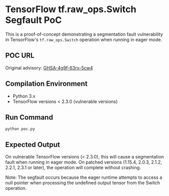 # TensorFlow tf.raw_ops.Switch Segfault PoC

This is a proof-of-concept demonstrating a segmentation fault vulnerability in TensorFlow's `tf.raw_ops.Switch` operation when running in eager mode.

## POC URL
Original advisory: [GHSA-4g9f-63rx-5cw4](https://github.com/tensorflow/tensorflow/security/advisories/GHSA-4g9f-63rx-5cw4)

## Compilation Environment
- Python 3.x
- TensorFlow versions < 2.3.0 (vulnerable versions)

## Run Command
```
python poc.py
```

## Expected Output
On vulnerable TensorFlow versions (< 2.3.0), this will cause a segmentation fault when running in eager mode. On patched versions (1.15.4, 2.0.3, 2.1.2, 2.2.1, 2.3.1 or later), the operation will complete without crashing.

Note: The segfault occurs because the eager runtime attempts to access a null pointer when processing the undefined output tensor from the Switch operation.